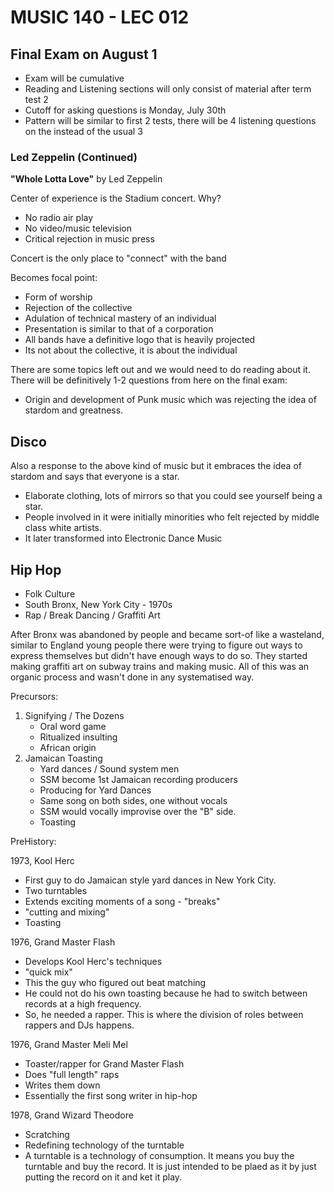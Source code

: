 # MUSIC 140 - LEC 012
## Final Exam on August 1
- Exam will be cumulative
- Reading and Listening sections will only consist of material after term test 2
- Cutoff for asking questions is Monday, July 30th
- Pattern will be similar to first 2 tests, there will be 4 listening questions on the instead of the usual 3

### Led Zeppelin (Continued)

**"Whole Lotta Love"** by Led Zeppelin

Center of experience is the Stadium concert. Why?
- No radio air play
- No video/music television
- Critical rejection in music press

Concert is the only place to "connect" with the band

Becomes focal point:
- Form of worship
- Rejection of the collective
- Adulation of technical mastery of an individual
- Presentation is similar to that of a corporation
- All bands have a definitive logo that is heavily projected
- Its not about the collective, it is about the individual

There are some topics left out and we would need to do reading about it. There will be definitively 1-2 questions from here on the final exam:
- Origin and development of Punk music which was rejecting the idea of stardom and greatness.

## Disco
Also a response to the above kind of music but it embraces the idea of stardom and says that everyone is a star.
- Elaborate clothing, lots of mirrors so that you could see yourself being a star.
- People involved in it were initially minorities who felt rejected by middle class white artists.
- It later transformed into Electronic Dance Music

## Hip Hop
- Folk Culture
- South Bronx, New York City - 1970s
- Rap / Break Dancing / Graffiti Art

After Bronx was abandoned by people and became sort-of like a wasteland, similar to England young people there were trying to figure out ways to express themselves but didn't have enough ways to do so. They started making graffiti art on subway trains and making music. All of this was an organic process and wasn't done in any systematised way.

Precursors:
1. Signifying / The Dozens
    - Oral word game
    - Ritualized insulting
    - African origin
2. Jamaican Toasting
    - Yard dances / Sound system men
    - SSM become 1st Jamaican recording producers
    - Producing for Yard Dances
    - Same song on both sides, one without vocals
    - SSM would vocally improvise over the "B" side.
    - Toasting

PreHistory:

1973, Kool Herc
- First guy to do Jamaican style yard dances in New York City.
- Two turntables
- Extends exciting moments of a song - "breaks"
- "cutting and mixing"
- Toasting

1976, Grand Master Flash
- Develops Kool Herc's techniques
- "quick mix"
- This the guy who figured out beat matching
- He could not do his own toasting because he had to switch between records at a high frequency.
- So, he needed a rapper. This is where the division of roles between rappers and DJs happens.

1976, Grand Master Meli Mel
- Toaster/rapper for Grand Master Flash
- Does "full length" raps
- Writes them down
- Essentially the first song writer in hip-hop

1978, Grand Wizard Theodore
- Scratching
- Redefining technology of the turntable
- A turntable is a technology of consumption. It means you buy the turntable and buy the record. It is just intended to be plaed as it by just putting the record on it and ket it play.
<!--stackedit_data:
eyJoaXN0b3J5IjpbLTEyMzExMjUxMDMsMTMxMjYxMzg3NiwtMT
Y1MDQwOTIyMywtMTkwNDUyMDQ4MywtODU0MzkxMTIyLDEzNzY1
NjYwNDIsMjEzMjk2ODUzNSwtNzY3Mjk3ODU5LC0xMzcwMzc5OD
c0LDM1NTY3NDU5MywxODIwMjgzNDQyLC0yMDIzNDExMDQ0LC0x
NTcwNjYxNDU0LDExODM1MzA1NDcsMTI1MTE3NzM3MV19
-->
